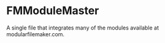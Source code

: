 # FMModuleMaster
A single file that integrates many of the modules available at modularfilemaker.com.
